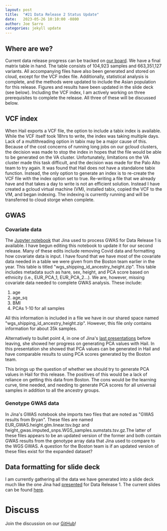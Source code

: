 ```yaml
---
layout: post
title:  "#21 Data Release 2 Status Update"
date:   2023-05-26 10:10:00 -0800
author: Joe Sarro 
categories: jekyll update
---
```


## Where are we?
Current data release progress can be tracked on [our board](https://github.com/orgs/va-big-data-genomics/projects/4/views/1?filterQuery=s).
 We have a final matrix table in hand. The table consists of 104,923 samples and 663,351,127 variants. All accompanying files have also been generated and stored on cloud, except for the VCF index file. Additionally, statistical analysis is complete, and the methods were updated to include the Asian population for this release. Figures and results have been updated in the slide deck (see below). Including the VCF index, I am actively working on three prerequisites to complete the release. All three of these will be discussed below.
 
 ## VCF index
 When Hail exports a VCF file, the option to include a tabix index is available. While the VCF itself took 18hrs to write, the index was taking multiple days. Lack of a multithreading option in tabix may be a major cause of this.  Because of the cost concerns of running long jobs on our gcloud clusters, the decision was made to stop the index in hopes that the file would be able to be generated on the VA cluster. Unfortunately, limitations on the VA cluster made this task difficult, and the decision was made for the Palo Alto team to try again. It was found that Hail does not have a standalone tabix function. Instead, the only option to generate an index is to re-create the VCF file with the index option set to true. Re-writing a file that we already have and that takes a day to write is not an efficient solution. Instead I have created a gcloud virtual machine (VM), installed tabix, copied the VCF to the VM, and began indexing. The indexing is currently running and will be transferred to cloud storge when complete.
 
 ## GWAS
 
 ### Covariate data
 
 The [Jupyter notebook](https://github.com/va-big-data-genomics/mvp-wgs-snp-indel-release/blob/main/SNPs-Indels/data_release_2022/dataset_analysis_notebook/GWAS-C19-10k-Height-DataRelease1-20220322.ipynb) that Jina used to process GWAS for Data Release 1 is available. I have begun editing this notebook to update it for our second release. Many of these edits include removing Covid data and formatting how covariate data is input. I have found that we have most of the covariate data needed in a table we were given from the Boston team earlier in the year. This table is titled "wgs_shipping_id_ancestry_height.zip". This table includes metadata such as hare, sex, height, and PCA score based on ethnicity (i.e., EUR_PCA_1, EUR_PCA_2...). We are, however, missing covariate data needed to complete GWAS analysis. These include:
 
 1. age
 2. age_sq
 3. BMI
 4. PCAs 1-10 for all samples
 
 All this information is included in a file we have in our shared space named "wgs_shipping_id_ancestry_height.zip". However, this file only contains information for about 35k samples.
 
 Alternatively to bullet point 4, in one of Jina's [last presentations](https://docs.google.com/presentation/d/1tQvGKZAjU0ikTJy-1Gdi53nau44dNcaazBW5s1t9dfM/edit#slide=id.p) before leaving, she showed her progress on generating PCA values with Hail. In this presentation she showed that PCA values can be generated in Hail and have comparable results to using PCA scores generated by the Boston team.
 
 This brings up the question of whether we should try to generate PCA values in Hail for this release. The positives of this would be a lack of reliance on getting this data from Boston. The cons would be the learning curve, time needed, and needing to generate PCA scores for all universal samples in addition to all the ancestry groups.
 
 ### Genotype GWAS data
 
 In Jina's GWAS notebook she imports two files that are noted as "GWAS results from Bryan". These files are named EUR_GWAS.height.glm.linear.tsv.bgz and height_gwas.imputed_snps.WGS_samples.sumstats.tsv.gz.The latter of these files appears to be an updated version of the former and both contain GWAS results from the genotype array data that Jina used to compare to the WGS GWAS. A question for the Boston team is if an updated version of these files exist for the expanded dataset? 
 
 ## Data formatting for slide deck
 
 I am currently gathering all the data we have generated into a slide deck much like the one Jina had [presented](https://drive.google.com/file/d/1K2RFd1jgjBjV91J_8YTYF01_Pu8K_vKK/view?pli=1) for Data Release 1. The current slides can be found [here](https://docs.google.com/presentation/d/1_Juq0AJYsRBIRHocOnLeeTBSx6ejAOHqC1hj4d1UBZY/edit#slide=id.g245fd3f6fbc_0_2287).

# Discuss
Join the discussion on our <ins>[GitHub](https://github.com/orgs/va-big-data-genomics/discussions/25)</ins>!
